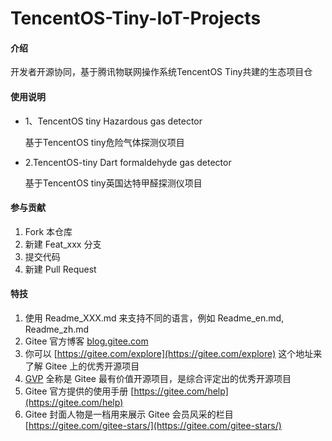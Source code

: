 # TencentOS-Tiny-IoT-Projects

#### 介绍
开发者开源协同，基于腾讯物联网操作系统TencentOS Tiny共建的生态项目仓

#### 使用说明

- 1、TencentOS tiny Hazardous gas detector

   基于TencentOS tiny危险气体探测仪项目	
   
- 2.TencentOS-tiny Dart formaldehyde gas detector

   基于TencentOS tiny英国达特甲醛探测仪项目

#### 参与贡献

1.  Fork 本仓库
2.  新建 Feat_xxx 分支
3.  提交代码
4.  新建 Pull Request


#### 特技

1.  使用 Readme\_XXX.md 来支持不同的语言，例如 Readme\_en.md, Readme\_zh.md
2.  Gitee 官方博客 [blog.gitee.com](https://blog.gitee.com)
3.  你可以 [https://gitee.com/explore](https://gitee.com/explore) 这个地址来了解 Gitee 上的优秀开源项目
4.  [GVP](https://gitee.com/gvp) 全称是 Gitee 最有价值开源项目，是综合评定出的优秀开源项目
5.  Gitee 官方提供的使用手册 [https://gitee.com/help](https://gitee.com/help)
6.  Gitee 封面人物是一档用来展示 Gitee 会员风采的栏目 [https://gitee.com/gitee-stars/](https://gitee.com/gitee-stars/)
